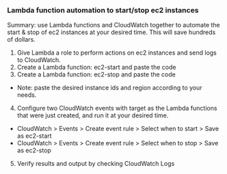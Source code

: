 ### Lambda function automation to start/stop ec2 instances

Summary: use Lambda functions and CloudWatch together to automate the start & stop of ec2 instances at your desired time. This will save hundreds of dollars.

1. Give Lambda a role to perform actions on ec2 instances and send logs to CloudWatch.
2. Create a Lambda function: ec2-start and paste the code
3. Create a Lambda function: ec2-stop and paste the code
- Note: paste the desired instance ids and region according to your needs.
4. Configure two CloudWatch events with target as the Lambda functions that were just created, and run it at your desired time.
  - CloudWatch > Events > Create event rule > Select when to start > Save as ec2-start
  - CloudWatch > Events > Create event rule > Select when to stop > Save as ec2-stop
5. Verify results and output by checking CloudWatch Logs 
